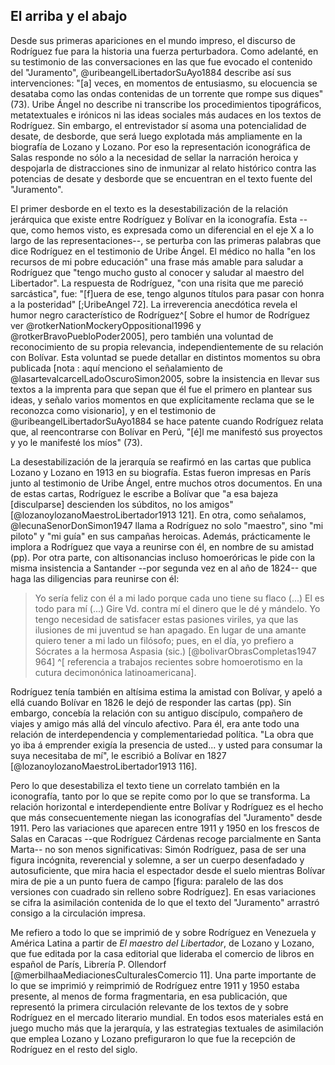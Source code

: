 ## El arriba y el abajo

Desde sus primeras apariciones en el mundo impreso, el discurso de Rodríguez fue para la historia una fuerza perturbadora. Como adelanté, en su testimonio de las conversaciones en las que fue evocado el contenido del "Juramento", @uribeangelLibertadorSuAyo1884 describe así sus intervenciones: "[a] veces, en momentos de entusiasmo, su elocuencia se desataba como las ondas contenidas de un torrente que rompe sus diques" (73). Uribe Ángel no describe ni transcribe los procedimientos tipográficos, metatextuales e irónicos ni las ideas sociales más audaces en los textos de Rodríguez. Sin embargo, el entrevistador sí asoma una potencialidad de desate, de desborde, que será luego explotada más ampliamente en la biografía de Lozano y Lozano. Por eso la representación iconográfica de Salas responde no sólo a la necesidad de sellar la narración heroica y despojarla de distracciones sino de inmunizar al relato histórico contra las potencias de desate y desborde que se encuentran en el texto fuente del "Juramento". 

El primer desborde en el texto es la desestabilización de la relación jerárquica que existe entre Rodríguez y Bolívar en la iconografía. Esta --que, como hemos visto, es expresada como un diferencial en el eje X a lo largo de las representaciones--, se perturba con las primeras palabras que dice Rodríguez en el testimonio de Uribe Ángel. El médico no halla "en  los recursos de mi pobre educación" una frase más amable para saludar a Rodríguez que "tengo mucho gusto al conocer y saludar al maestro del Libertador". La respuesta de Rodríguez, "con una risita que me pareció sarcástica", fue: "[f]uera de ese, tengo algunos títulos para pasar con honra a la posteridad" [;UribeAngel 72]. La irreverencia anecdótica revela el humor negro característico de Rodríguez^[ Sobre el humor de Rodríguez ver @rotkerNationMockeryOppositional1996 y @rotkerBravoPuebloPoder2005], pero también una voluntad de reconocimiento de su propia relevancia, independientemente de su relación con Bolívar. Esta voluntad  se puede detallar en distintos momentos su obra publicada [nota : aquí menciono el señalamiento de @lasartevalcarcelLadoOscuroSimon2005, sobre la insistencia en llevar sus textos a la imprenta para que sepan que él fue el primero en plantear sus ideas, y señalo varios momentos en que explícitamente reclama 	que se le reconozca como visionario], y en el testimonio de @uribeangelLibertadorSuAyo1884 se hace patente cuando Rodríguez relata que, al reencontrarse con Bolívar en Perú, "[é]l me manifestó sus proyectos y yo le manifesté los míos" (73). 

La desestabilización de la jerarquía se reafirmó en las cartas que publica Lozano y Lozano en 1913 en su biografía. Estas fueron impresas en París junto al testimonio de Uribe Ángel, entre muchos otros documentos. En una de estas cartas, Rodríguez le escribe a Bolívar que "a esa bajeza [disculparse] descienden los súbditos, no los amigos" [@lozanoylozanoMaestroLibertador1913 121]. En otra, como señalamos, @lecunaSenorDonSimon1947 llama a Rodríguez no solo "maestro", sino "mi piloto" y "mi guía" en sus campañas heroicas. Además, prácticamente le implora a Rodríguez que vaya a reunirse con él, en nombre de su amistad (pp). Por otra parte, con altisonancias incluso homoeróricas le pide con la misma insistencia a Santander --por segunda vez en al año de 1824-- que haga las diligencias para reunirse con él: 

>Yo sería feliz con él a mi lado porque cada uno tiene su flaco (...) El es todo para mí (...) Gire Vd. contra mí el dinero que le dé y mándelo. Yo tengo necesidad de satisfacer estas pasiones viriles, ya que las ilusiones de mi juventud se han apagado. En lugar de una amante quiero tener a mi lado un filósofo; pues, en el día, yo prefiero a Sócrates a la hermosa Aspasia (sic.)   [@bolivarObrasCompletas1947 964] ^[ referencia a trabajos recientes sobre homoerotismo en la cutura decimonónica latinoamericana]. 

Rodríguez tenía también en altísima estima la amistad con Bolívar, y apeló a ellá cuando Bolívar en 1826 le dejó de responder las cartas (pp). Sin embargo, concebía la relación con su antiguo discípulo, compañero de viajes y amigo más allá del vínculo afectivo. Para él, era ante todo una relación de interdependencia y complementariedad política. "La obra que yo iba á emprender exigía la presencia de usted... y usted para consumar la suya necesitaba de mí", le escribió a Bolívar en 1827  [@lozanoylozanoMaestroLibertador1913 116]. 

Pero lo que desestabiliza el texto tiene un correlato también en la iconografía, tanto por lo que se repite como por lo que se transforma. La relación horizontal e interdependiente entre Bolívar y Rodríguez es el hecho que más consecuentemente niegan las iconografías del "Juramento" desde 1911. Pero las variaciones que aparecen entre 1911 y 1950 en los frescos de Salas en Caracas --que Rodríguez Cárdenas recoge parcialmente en Santa Marta-- no son menos significativas: Simón Rodríguez, pasa de ser una figura incógnita, reverencial y solemne, a ser un cuerpo desenfadado y autosuficiente, que mira hacia el espectador desde el suelo mientras Bolívar mira de pie a un punto fuera de campo [figura: paralelo de las dos versiones con cuadrado sin relleno sobre Rodríguez]. En esas variaciones se cifra la asimilación contenida de lo que el texto del "Juramento" arrastró consigo a la circulación impresa. 

Me refiero a todo lo que se imprimió de y sobre Rodríguez en Venezuela y América Latina a partir de *El maestro del Libertador*, de Lozano y Lozano, que fue editada por la casa editorial que lideraba el comercio de libros en español de París, Librería P. Ollendorf [@merbilhaaMediacionesCulturalesComercio 11]. Una parte importante de lo que se imprimió y reimprimió de Rodríguez entre 1911 y 1950 estaba presente, al menos de forma fragmentaria, en esa publicación, que representó la primera circulación relevante de los textos de y sobre Rodríguez en el mercado literario mundial. En todos esos materiales está en juego mucho más que la jerarquía, y las estrategias textuales de asimilación que emplea Lozano y Lozano prefiguraron lo que fue la recepción de Rodríguez en el resto del siglo.
